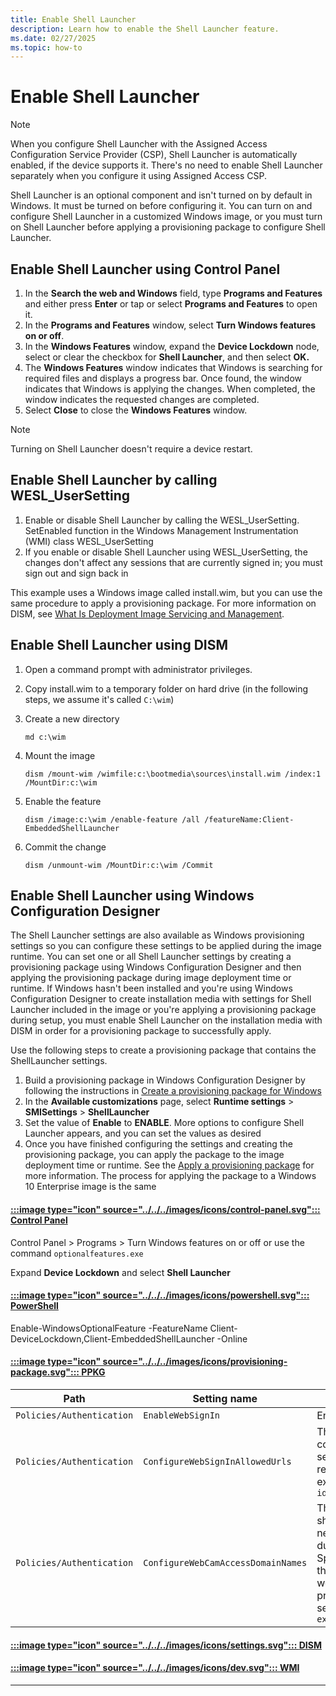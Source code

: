 ```yaml
---
title: Enable Shell Launcher
description: Learn how to enable the Shell Launcher feature.
ms.date: 02/27/2025
ms.topic: how-to
---
```


# Enable Shell Launcher

> [!NOTE]
> When you configure Shell Launcher with the Assigned Access Configuration Service Provider (CSP), Shell Launcher is automatically enabled, if the device supports it. There's no need to enable Shell Launcher separately when you configure it using Assigned Access CSP.

Shell Launcher is an optional component and isn't turned on by default in Windows. It must be turned on before configuring it. You can turn on and configure Shell Launcher in a customized Windows image, or you must turn on Shell Launcher before applying a provisioning package to configure Shell Launcher.

## Enable Shell Launcher using Control Panel

1. In the **Search the web and Windows** field, type **Programs and Features** and either press **Enter** or tap or select **Programs and Features** to open it.
1. In the **Programs and Features** window, select **Turn Windows features on or off**.
1. In the **Windows Features** window, expand the **Device Lockdown** node, select or clear the checkbox for **Shell Launcher**, and then select **OK.**
1. The **Windows Features** window indicates that Windows is searching for required files and displays a progress bar. Once found, the window indicates that Windows is applying the changes. When completed, the window indicates the requested changes are completed.
1. Select **Close** to close the **Windows Features** window.

> [!NOTE]
> Turning on Shell Launcher doesn't require a device restart.

## Enable Shell Launcher by calling WESL_UserSetting

1. Enable or disable Shell Launcher by calling the WESL_UserSetting. SetEnabled function in the Windows Management Instrumentation (WMI) class WESL_UserSetting
1. If you enable or disable Shell Launcher using WESL_UserSetting, the changes don't affect any sessions that are currently signed in; you must sign out and sign back in

This example uses a Windows image called install.wim, but you can use the same procedure to apply a provisioning package. For more information on DISM, see [What Is Deployment Image Servicing and Management](/windows-hardware/manufacture/desktop/what-is-dism).

## Enable Shell Launcher using DISM

1. Open a command prompt with administrator privileges.
1. Copy install.wim to a temporary folder on hard drive (in the following steps, we assume it's called `C:\wim`)
1. Create a new directory

    ```CMD
    md c:\wim
    ```

1. Mount the image

    ```CMD
    dism /mount-wim /wimfile:c:\bootmedia\sources\install.wim /index:1 /MountDir:c:\wim
    ```

1. Enable the feature

    ```CMD
    dism /image:c:\wim /enable-feature /all /featureName:Client-EmbeddedShellLauncher
    ```

1. Commit the change

    ```CMD
    dism /unmount-wim /MountDir:c:\wim /Commit
    ```

## Enable Shell Launcher using Windows Configuration Designer

The Shell Launcher settings are also available as Windows provisioning settings so you can configure these settings to be applied during the image runtime. You can set one or all Shell Launcher settings by creating a provisioning package using Windows Configuration Designer and then applying the provisioning package during image deployment time or runtime. If Windows hasn't been installed and you're using Windows Configuration Designer to create installation media with settings for Shell Launcher included in the image or you're applying a provisioning package during setup, you must enable Shell Launcher on the installation media with DISM in order for a provisioning package to successfully apply.

Use the following steps to create a provisioning package that contains the ShellLauncher settings.

1. Build a provisioning package in Windows Configuration Designer by following the instructions in [Create a provisioning package for Windows](/windows/configuration/provisioning-packages/provisioning-create-package)
1. In the **Available customizations** page, select **Runtime settings** > **SMISettings** > **ShellLauncher**
1. Set the value of **Enable** to **ENABLE**. More options to configure Shell Launcher appears, and you can set the values as desired
1. Once you have finished configuring the settings and creating the provisioning package, you can apply the package to the image deployment time or runtime. See the [Apply a provisioning package](/windows/configuration/provisioning-packages/provisioning-apply-package) for more information. The process for applying the package to a Windows 10 Enterprise image is the same

#### [:::image type="icon" source="../../../images/icons/control-panel.svg"::: **Control Panel**](#tab/control-panel)

Control Panel > Programs > Turn Windows features on or off or use the command `optionalfeatures.exe`

Expand **Device Lockdown** and select **Shell Launcher**

#### [:::image type="icon" source="../../../images/icons/powershell.svg"::: **PowerShell**](#tab/powershell)

Enable-WindowsOptionalFeature -FeatureName Client-DeviceLockdown,Client-EmbeddedShellLauncher -Online

#### [:::image type="icon" source="../../../images/icons/provisioning-package.svg"::: **PPKG**](#tab/ppkg)


| Path | Setting name | Value |
|--|--|--|
| `Policies/Authentication` | `EnableWebSignIn` | Enabled |
| `Policies/Authentication` | `ConfigureWebSignInAllowedUrls` | This setting is optional, and it contains a semicolon-separated list of domains required for sign in, for example: `idp.example.com;example.com` |
| `Policies/Authentication` | `ConfigureWebCamAccessDomainNames` | This setting is optional, and it should be configured if you need to use the webcam during the sign-in process. Specify the list of domains that are allowed to use the webcam during the sign-in process, separated by a semicolon. For example: `example.com` |

#### [:::image type="icon" source="../../../images/icons/settings.svg"::: **DISM**](#tab/dism)


#### [:::image type="icon" source="../../../images/icons/dev.svg"::: **WMI**](#tab/wmi)

---
